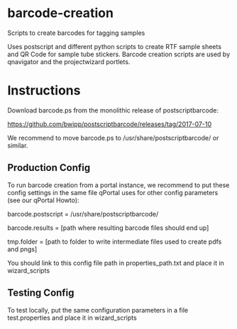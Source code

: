 # barcode-creation
Scripts to create barcodes for tagging samples

Uses postscript and different python scripts to create RTF sample sheets and QR Code for sample tube stickers. Barcode creation scripts are used by qnavigator and the projectwizard portlets.

# Instructions
Download barcode.ps from the monolithic release of postscriptbarcode:

https://github.com/bwipp/postscriptbarcode/releases/tag/2017-07-10

We recommend to move barcode.ps to /usr/share/postscriptbarcode/ or similar.

## Production Config

To run barcode creation from a portal instance, we recommend to put these config settings in the same file qPortal uses for other config parameters (see our qPortal Howto):

barcode.postscript = /usr/share/postscriptbarcode/

barcode.results = [path where resulting barcode files should end up]

tmp.folder = [path to folder to write intermediate files used to create pdfs and pngs]

You should link to this config file path in properties_path.txt and place it in wizard_scripts

## Testing Config

To test locally, put the same configuration parameters in a file test.properties and place it in wizard_scripts